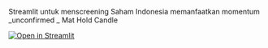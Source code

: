 Streamlit untuk menscreening Saham Indonesia memanfaatkan momentum _unconfirmed _ Mat Hold Candle

[![Open in Streamlit](https://static.streamlit.io/badges/streamlit_badge_black_white.svg)](https://gdp-dashboard-template.streamlit.app/)

